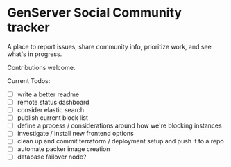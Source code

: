 # GenServer Social Community tracker

A place to report issues, share community info, prioritize work, and see what's in progress.

Contributions welcome.

Current Todos:
- [ ] write a better readme
- [ ] remote status dashboard
- [ ] consider elastic search
- [ ] publish current block list
- [ ] define a process / considerations around how we're blocking instances
- [ ] investigate / install new frontend options
- [ ] clean up and commit terraform / deployment setup and push it to a repo
- [ ] automate packer image creation
- [ ] database failover node?
